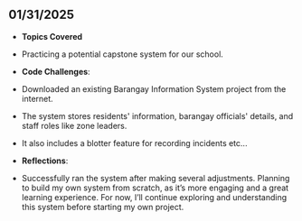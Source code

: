 
<!-- ##JANUARY 31, 2025 -->

## 01/31/2025

- **Topics Covered**

- Practicing a potential capstone system for our school.

- **Code Challenges**:

- Downloaded an existing Barangay Information System project from the internet.
- The system stores residents' information, barangay officials' details, and staff roles like zone leaders.
- It also includes a blotter feature for recording incidents etc...

- **Reflections**:

- Successfully ran the system after making several adjustments. Planning to build my own system from scratch, as it’s more engaging and a great learning experience. For now, I’ll continue exploring and understanding this system before starting my own project.
